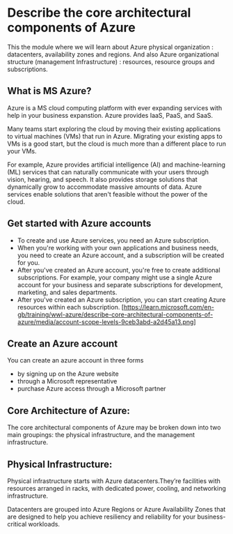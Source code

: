 # Describe the core architectural components of Azure
This the module where we will learn about Azure physical organization : datacenters, availability zones and regions.
And also Azure organizational structure (management Infrastructure) : resources, resource groups and subscriptions.

## What is MS Azure?
Azure is a MS cloud computing platform with ever expanding services with help in your business expanstion.
Azure provides IaaS, PaaS, and SaaS.

Many teams start exploring the cloud by moving their existing applications to virtual machines (VMs) that run in Azure. Migrating your existing apps to VMs is a good start, but the cloud is much more than a different place to run your VMs.

For example, Azure provides artificial intelligence (AI) and machine-learning (ML) services that can naturally communicate with your users through vision, hearing, and speech. It also provides storage solutions that dynamically grow to accommodate massive amounts of data. Azure services enable solutions that aren't feasible without the power of the cloud.

## Get started with Azure accounts
* To create and use Azure services, you need an Azure subscription.
* When you're working with your own applications and business needs, you need to create an Azure account, and a subscription will be created for you.
* After you've created an Azure account, you're free to create additional subscriptions. For example, your company might use a single Azure account for your business and separate subscriptions for development, marketing, and sales departments.
* After you've created an Azure subscription, you can start creating Azure resources within each subscription.
[https://learn.microsoft.com/en-gb/training/wwl-azure/describe-core-architectural-components-of-azure/media/account-scope-levels-9ceb3abd-a2d45a13.png]
## Create an Azure account
You can create an azure account in three forms
* by signing up on the Azure website 
* through a Microsoft representative
* purchase Azure access through a Microsoft partner

## Core Architecture of Azure:
The core architectural components of Azure may be broken down into two main groupings: the physical infrastructure, and the management infrastructure.
## Physical Infrastructure:
Physical infrastructure starts with Azure datacenters.They’re facilities with resources arranged in racks, with dedicated power, cooling, and networking infrastructure.

 Datacenters are grouped into Azure Regions or Azure Availability Zones that are designed to help you achieve resiliency and reliability for your business-critical workloads.
 

